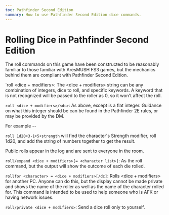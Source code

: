 ```yaml
---
toc: Pathfinder Second Edition
summary: How to use Pathfinder Second Edition dice commands.
---
```


# Rolling Dice in Pathfinder Second Edition

The roll commands on this game have been constructed to be reasonably familiar to those familiar with AresMUSH FS3 games, but the mechanics behind them are compliant with Pathfinder Second Edition.

`roll <dice + modifiers>: The <dice + modifiers> string can be any combination of integers, dice to roll, and specific keywords. A keyword that is not recognized will be passed to the roller as 0, so it won't affect the roll.

`roll <dice + modifiers>/<dc>`: As above, except <dc> is a flat integer. Guidance on what this integer should be can be found in the Pathfinder 2E rules, or may be provided by the DM.

For example --

`roll 1d20+3-1+5+strength` will find the character's Strength modifier, roll 1d20, and add the string of numbers together to get the result.

Public rolls appear in the log and are sent to everyone in the room.

`roll/expand <dice + modifiers>[= <character list>]`: As the roll command, but the output will show the outcome of each die rolled.

`rollfor <character> = <dice + modifiers>[/dc]`: Rolls <dice + modifiers> for another PC. Anyone can do this, but the display cannot be made private and shows the name of the roller as well as the name of the character rolled for. This command is intended to be used to help someone who is AFK or having network issues.

`roll/private <dice + modifiers>`: Send a dice roll only to yourself.
